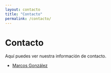 ```yaml
---
layout: contacto
title: "Contacto"
permalink: /contacto/
---
```

# Contacto

Aquí puedes ver nuestra información de contacto.

- [Marcos González](/marcos/)

